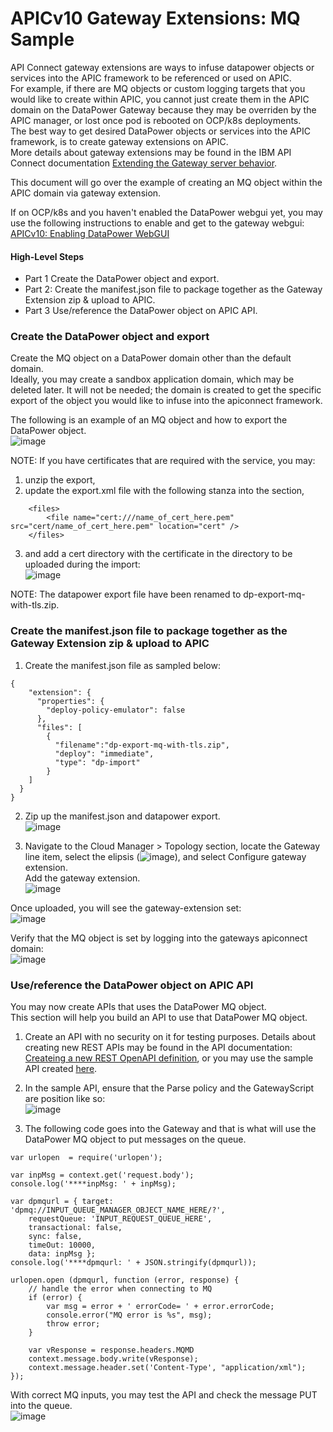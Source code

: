 # APICv10 Gateway Extensions: MQ Sample  

API Connect gateway extensions are ways to infuse datapower objects or services into the APIC framework to be referenced or used on APIC.  
For example, if there are MQ objects or custom logging targets that you would like to create within APIC, you cannot just create them in the APIC domain on the DataPower Gateway because they may be overriden by the APIC manager, or lost once pod is rebooted on OCP/k8s deployments.  
The best way to get desired DataPower objects or services into the APIC framework, is to create gateway extensions on APIC.  
More details about gateway extensions may be found in the IBM API Connect documentation [Extending the Gateway server behavior](https://www.ibm.com/docs/en/api-connect/10.0.5.x_lts?topic=environment-extending-gateway-server-behavior).  
  
This document will go over the example of creating an MQ object within the APIC domain via gateway extension.  
  
If on OCP/k8s and you haven't enabled the DataPower webgui yet, you may use the following instructions to enable and get to the gateway webgui: [APICv10: Enabling DataPower WebGUI](https://github.com/ibmArtifacts/APICv10-Enabling-DataPower-WebGUI)  
  
#### High-Level Steps  
- Part 1 Create the DataPower object and export.  
- Part 2: Create the manifest.json file to package together as the Gateway Extension zip & upload to APIC.  
- Part 3 Use/reference the DataPower object on APIC API.  
  
### Create the DataPower object and export  
Create the MQ object on a DataPower domain other than the default domain.  
Ideally, you may create a sandbox application domain, which may be deleted later. It will not be needed; the domain is created to get the specific export of the object you would like to infuse into the apiconnect framework.  

The following is an example of an MQ object and how to export the DataPower object.  
![image](https://user-images.githubusercontent.com/66093865/236657111-8f701c37-82cd-4723-9cb4-09394e0c0fc4.png)  
  
NOTE: If you have certificates that are required with the service, you may:
1. unzip the export, 
2. update the export.xml file with the following <file> stanza into the <files> section, 
```
	<files>
		<file name="cert:///name_of_cert_here.pem" src="cert/name_of_cert_here.pem" location="cert" />
	</files>
```  
3. and add a cert directory with the certificate in the directory to be uploaded during the import:  
![image](https://user-images.githubusercontent.com/66093865/236658062-8709a8e2-c96a-4f15-8f6e-8f15ed9603eb.png)  
    
NOTE: The datapower export file have been renamed to dp-export-mq-with-tls.zip.  

### Create the manifest.json file to package together as the Gateway Extension zip & upload to APIC   
1. Create the manifest.json file as sampled below:  
```  
{
    "extension": {
      "properties": {
        "deploy-policy-emulator": false
      },
      "files": [
        {
          "filename":"dp-export-mq-with-tls.zip",
          "deploy": "immediate",
          "type": "dp-import"
        }
    ]
  }   
}
```
2. Zip up the manifest.json and datapower export.  
![image](https://user-images.githubusercontent.com/66093865/236659207-1294dd1f-1348-4c4c-bce5-b1c9ba30e6a6.png)  
  
3. Navigate to the Cloud Manager > Topology section, locate the Gateway line item, select the elipsis (![image](https://user-images.githubusercontent.com/66093865/236659714-3b0dd9df-fd01-41b4-8266-90857a2405e7.png)), and select Configure gateway extension.  
Add the gateway extension.   
![image](https://user-images.githubusercontent.com/66093865/236659775-b3c0a601-c6a5-4192-bfc5-2b349848dc03.png)  
  
Once uploaded, you will see the gateway-extension set:  
![image](https://user-images.githubusercontent.com/66093865/236660097-71073a9a-ea17-4b12-8781-5e910a58ddcb.png)  
  
Verify that the MQ object is set by logging into the gateways apiconnect domain:  
![image](https://user-images.githubusercontent.com/66093865/231548710-731834fa-d0bc-4828-b952-f662d681f74f.png)  
  

### Use/reference the DataPower object on APIC API  
You may now create APIs that uses the DataPower MQ object.  
This section will help you build an API to use that DataPower MQ object.  

1. Create an API with no security on it for testing purposes. Details about creating new REST APIs may be found in the API documentation: [Createing a new REST OpenAPI definition](https://www.ibm.com/docs/en/api-connect/10.0.5.x_lts?topic=definition-creating-new-rest-openapi), or you may use the sample API created [here](https://github.com/ibmArtifacts/APICv10-gateway-extensions/blob/main/sample-api-using-mq-object.yaml).  
  
2. In the sample API, ensure that the Parse policy and the GatewayScript are position like so:  
![image](https://user-images.githubusercontent.com/66093865/231633462-645f77d8-5701-4b44-afdd-79063596984b.png)  
  
3. The following code goes into the Gateway and that is what will use the DataPower MQ object to put messages on the queue.  
```  
var urlopen  = require('urlopen');

var inpMsg = context.get('request.body');
console.log('****inpMsg: ' + inpMsg);

var dpmqurl = { target: 'dpmq://INPUT_QUEUE_MANAGER_OBJECT_NAME_HERE/?',
    requestQueue: 'INPUT_REQUEST_QUEUE_HERE',
    transactional: false,
    sync: false,
    timeOut: 10000,
    data: inpMsg };
console.log('****dpmqurl: ' + JSON.stringify(dpmqurl));

urlopen.open (dpmqurl, function (error, response) {
    // handle the error when connecting to MQ
    if (error) {
        var msg = error + ' errorCode= ' + error.errorCode;
        console.error("MQ error is %s", msg);
        throw error;
    }
    
    var vResponse = response.headers.MQMD
	context.message.body.write(vResponse);
	context.message.header.set('Content-Type', "application/xml");
});
```  

With correct MQ inputs, you may test the API and check the message PUT into the queue.  
![image](https://user-images.githubusercontent.com/66093865/231655989-c2809cdf-f725-4a8d-8def-3381082e8ced.png)  


